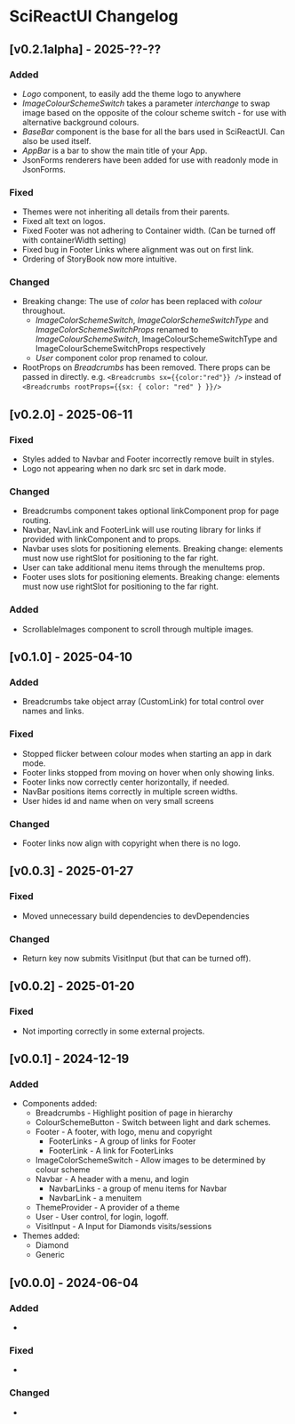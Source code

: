 SciReactUI Changelog
====================


[v0.2.1alpha] - 2025-??-??
--------------------

### Added
- *Logo* component, to easily add the theme logo to anywhere
- *ImageColourSchemeSwitch* takes a parameter *interchange* to swap image based on the opposite 
of the colour scheme switch - for use with alternative background colours.
- *BaseBar* component is the base for all the bars used in SciReactUI. Can also be used itself.
- *AppBar* is a bar to show the main title of your App.
- JsonForms renderers have been added for use with readonly mode in JsonForms.

### Fixed
- Themes were not inheriting all details from their parents.
- Fixed alt text on logos.
- Fixed Footer was not adhering to Container width. (Can be turned off with containerWidth setting)
- Fixed bug in Footer Links where alignment was out on first link.
- Ordering of StoryBook now more intuitive.


### Changed
- Breaking change: The use of *color* has been replaced with *colour* throughout. 
  - *ImageColorSchemeSwitch*, *ImageColorSchemeSwitchType* and *ImageColorSchemeSwitchProps* 
  renamed to *ImageColourSchemeSwitch*, ImageColourSchemeSwitchType and ImageColourSchemeSwitchProps respectively 
  - *User* component color prop renamed to colour.
- RootProps on *Breadcrumbs* has been removed. There props can be passed in directly. 
e.g. `<Breadcrumbs sx={{color:"red"}} />` instead of `<Breadcrumbs rootProps={{sx: { color: "red" } }}/>` 


[v0.2.0] - 2025-06-11
---------------------

### Fixed
- Styles added to Navbar and Footer incorrectly remove built in styles.
- Logo not appearing when no dark src set in dark mode.

### Changed
- Breadcrumbs component takes optional linkComponent prop for page routing. 
- Navbar, NavLink and FooterLink will use routing library for links if provided with linkComponent and to props.
- Navbar uses slots for positioning elements. Breaking change: elements must now use rightSlot for positioning to the far right.
- User can take additional menu items through the menuItems prop.
- Footer uses slots for positioning elements. Breaking change: elements must now use rightSlot for positioning to the far right.

### Added
- ScrollableImages component to scroll through multiple images.


[v0.1.0] - 2025-04-10
---------------------

### Added
- Breadcrumbs take object array (CustomLink) for total control over names and links.

### Fixed
- Stopped flicker between colour modes when starting an app in dark mode.
- Footer links stopped from moving on hover when only showing links.
- Footer links now correctly center horizontally, if needed.
- NavBar positions items correctly in multiple screen widths.
- User hides id and name when on very small screens

### Changed
- Footer links now align with copyright when there is no logo.


[v0.0.3] - 2025-01-27
--------------------

### Fixed
- Moved unnecessary build dependencies to devDependencies

### Changed
- Return key now submits VisitInput (but that can be turned off).


[v0.0.2] - 2025-01-20
--------------------

### Fixed
- Not importing correctly in some external projects.


[v0.0.1] - 2024-12-19
--------------------
### Added
- Components added:
  - Breadcrumbs - Highlight position of page in hierarchy
  - ColourSchemeButton - Switch between light and dark schemes.
  - Footer - A footer, with logo, menu and copyright
    - FooterLinks - A group of links for Footer
    - FooterLink - A link for FooterLinks
  - ImageColorSchemeSwitch - Allow images to be determined by colour scheme
  - Navbar - A header with a menu, and login
    - NavbarLinks - a group of menu items for Navbar
    - NavbarLink - a menuitem
  - ThemeProvider - A provider of a theme
  - User - User control, for login, logoff.
  - VisitInput - A Input for Diamonds visits/sessions
- Themes added:
  - Diamond
  - Generic


[v0.0.0] - 2024-06-04
--------------------

### Added
- 

### Fixed
- 

### Changed
-
